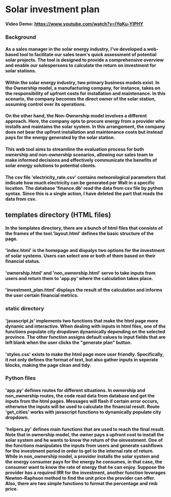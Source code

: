 # Solar investment plan 
#### Video Demo: <https://www.youtube.com/watch?v=IYqKu-YlPHY>
### Background
#### As a sales manager in the solar energy industry, I've developed a web-based tool to facilitate our sales team's quick assessment of potential solar projects. The tool is designed to provide a comprehensive overview and enable our salespersons to calculate the return on investment for solar stations.

#### Within the solar energy industry, two primary business models exist. In the Ownership model, a manufacturing company, for instance, takes on the responsibility of upfront costs for installation and maintenance. In this scenario, the company becomes the direct owner of the solar station, assuming control over its operations.

#### On the other hand, the Non-Ownership model involves a different approach. Here, the company opts to procure energy from a provider who installs and maintains the solar system. In this arrangement, the company does not bear the upfront installation and maintenance costs but instead pays for the energy generated by the solar station.

#### This web tool aims to streamline the evaluation process for both ownership and non-ownership scenarios, allowing our sales team to make informed decisions and effectively communicate the benefits of solar energy solutions to potential clients.

#### The csv file 'electricity_rate.csv' contains meteorological parameters that indicate how much electricity can be generated per Walt in a specific location. The database 'finance.db' read the data from csv file by python syntax. Since this is a single action, I have deleted the part that reads the data from csv.

## templates directory (HTML files)
#### In the templates directory, there are a bunch of html files that consists of the frames of the tool.'layout.html' defines the basic structure of the page.

#### 'index.html' is the homepage and dispalys two options for the investment of solar systems. Users can select one or both of them based on their financial status. 

#### 'ownership.html' and 'non_ownership.html' serve to take inputs from users and return them to 'app.py' where the calculation takes place.

#### 'investment_plan.html' displays the result of the calculation and informs the user certain financial metrics.

### static directory
#### 'javascript.js' implements two functions that make the html page more dynamic and interactive. When dealing with inputs in html files, one of the functions populate city dropdown dynamically depending on the selected province. The other function assigns default values to input fields that are left blank when the user clicks the "generate plan" button.

#### 'styles.css' exists to make the html page more user friendly. Specifically, it not only defines the format of text, but also gather inputs in seperate blocks, making the page clean and tidy. 

### Python files
#### 'app.py' defines routes for different situations. In ownership and non_ownership routes, the code read data from database and get the inputs from the html pages. Messages will flash if certain error occurs, otherwise the inputs will be used to calculate the financial result. Route 'get_cities' works with javascript functions to dynamically populate city dropdown.

#### 'helpers.py' defines main functions that are used to reach the final result. Note that in ownership model, the owner pays a upfront cost to install the solar system and he wants to know the return of the oinvestment. One of the functions manipulates the inputs from users and generate cashflows for the investment period in order to get to the internal rate of return. While in non_ownership model, a provider installs the solar system and the energy consumer pays for the energy he consumes, in that case, the consumer want to know the rate of energy that he can enjoy. Suppose the provider has a required IRR for the investment, another function leverages Newton-Raphson method to find the unit price the provider can offer. Also, there are two simple functions to format the percentage and rmb price.